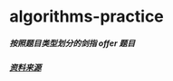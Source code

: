 # algorithms-practice
##### 按照题目类型划分的剑指 offer 题目
##### [资料来源](https://luvsunlight.github.io/js-offer-algo/#/_posts/sort?id=%e9%98%9f%e5%88%97)
